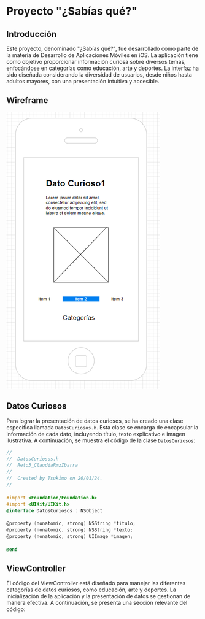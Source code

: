 
# Proyecto "¿Sabías qué?"

## Introducción
Este proyecto, denominado "¿Sabías qué?", fue desarrollado como parte de la materia de Desarrollo de Aplicaciones Móviles en iOS. La aplicación tiene como objetivo proporcionar información curiosa sobre diversos temas, enfocándose en categorías como educación, arte y deportes. La interfaz ha sido diseñada considerando la diversidad de usuarios, desde niños hasta adultos mayores, con una presentación intuitiva y accesible.

## Wireframe
![Wireframe de la aplicación](Resourses/wireframe.png)

## Datos Curiosos
Para lograr la presentación de datos curiosos, se ha creado una clase específica llamada `DatosCuriosos.h`. Esta clase se encarga de encapsular la información de cada dato, incluyendo título, texto explicativo e imagen ilustrativa. A continuación, se muestra el código de la clase `DatosCuriosos`:

```objective-c
//
//  DatosCuriosos.h
//  Reto3_ClaudiaRmzIbarra
//
//  Created by Tsukimo on 20/01/24.
//

#import <Foundation/Foundation.h>
#import <UIKit/UIKit.h>
@interface DatosCuriosos : NSObject

@property (nonatomic, strong) NSString *titulo;
@property (nonatomic, strong) NSString *texto;
@property (nonatomic, strong) UIImage *imagen;

@end


```

## ViewController
El código del ViewController está diseñado para manejar las diferentes categorías de datos curiosos, como educación, arte y deportes. La inicialización de la aplicación y la presentación de datos se gestionan de manera efectiva. A continuación, se presenta una sección relevante del código:
